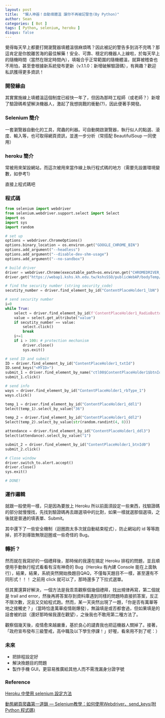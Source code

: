 ```yaml
---
layout: post
title:  "懶人神器！自動填體溫 讓你不再被記警告(By Python)"
author: Sean
categories: [ Bot ]
tags: [ Python, selenium, heroku ]
disqus: false
---
```


覺得每天早上都要打開瀏覽器填體溫很麻煩嗎？因此被記的警告多到消不完嗎？那這肯定是你脫離苦海的最佳解藥！安全、可靠、穩定的機器人上線啦，於每天早上的隨機時間（當然在限定時間內），填報合乎正常範圍的隨機體溫，就算被稽查也不用怕，甚至會根據新系統發布更新（v.1.1.0：新增破解驗證碼），有興趣？歡迎私訊獲得更多資訊！

### 開發緣由

其實實施線上填體溫這個制度已經快一年了，但因為那時工程師（或老師？）新增了驗證碼希望解決機器人，激起了我想挑戰的衝動(?)，因此便著手開發。

### Selenium 簡介
一套瀏覽器自動化的工具，爬蟲的利器。可自動開啟瀏覽器，執行似人的點選、滾度、輸入等，也可取得網頁資訊，並進一步分析（常搭配 BeautifulSoup 一同使用）

### heroku 簡介

常被用來架設網站，而這次被用來當作線上執行程式碼的地方（需要先設置環境變數，如參考1）

直接上程式碼吧

### 程式碼

```py
from selenium import webdriver
from selenium.webdriver.support.select import Select
import os
import sys
import random

# set up
options = webdriver.ChromeOptions()
options.binary_location = os.environ.get("GOOGLE_CHROME_BIN")
options.add_argument("--headless")
options.add_argument("--disable-dev-shm-usage")
options.add_argument("--no-sandbox")

# build driver
driver = webdriver.Chrome(executable_path=os.environ.get("CHROMEDRIVER_PATH"), options=options)
driver.get("https://webap1.kshs.kh.edu.tw/kshsSSO/publicWebAP/bodyTemp/index.aspx")

# find the security number (string security_code)
secutity_number = driver.find_element_by_id("ContentPlaceHolder1_lbN").text

# send security number
i=0
while True:
    select = driver.find_element_by_id(f'ContentPlaceHolder1_RadioButtonList1_{i}')
    value = select.get_attribute("value")
    if secutity_number == value:
        select.click()
        break
    i+=1
    if i > 100: # protection mechanism
        driver.close()
        sys.exit()

# send ID and submit
ID = driver.find_element_by_id("ContentPlaceHolder1_txtId")
ID.send_keys("<MYID>")
submit_1 = driver.find_element_by_name("ctl00$ContentPlaceHolder1$btnId")
submit_1.click()

# send info
ways = driver.find_element_by_id("ContentPlaceHolder1_rbType_1")
ways.click()

temp_1 = driver.find_element_by_id("ContentPlaceHolder1_ddl1")
Select(temp_1).select_by_value("36")

temp_2 = driver.find_element_by_id("ContentPlaceHolder1_ddl2")
Select(temp_2).select_by_value(str(random.randint(4, 8)))

attendance = driver.find_element_by_id("ContentPlaceHolder1_ddl3")
Select(attendance).select_by_value("1")

submit_2 = driver.find_element_by_id("ContentPlaceHolder1_btnId0")
submit_2.click()

# Close window
driver.switch_to.alert.accept()
driver.close()
sys.exit()

# DONE!
```

### 運作邏輯

就跟一般使用一樣，只是因為要放上 Heroku 所以前面須設定一些東西，找驗證碼的部分就慢慢找，先找到驗證碼再去跟選項中的比對，如果一樣就選那個選項，之後就是普通的填表單、Submit。

其中還下了一些安全機制（迴圈跑太多次就自動結束程式），防止網站的 id 等等跑掉，抓不到導致無限迴圈或一些奇怪的 Bug。

### 轉折？

然而就在我寫好的一個禮拜後，那時候的我還在搞定 Heroku 排程的問題，並且順便用手動執行程式看看有沒有神奇的 Bug（Heroku 有內建 Console 能在上面執行），結果，結果，系統突然開始換題目QAQ，不僅每天題目不一樣，甚至還有不同形式！！！ 之前用 click 就可以了，那時還多了下拉式選單。

但其實還算好解決，一個方法是我乖乖觀察個幾個禮拜，找出規律再寫，第二個就是 trail and error，然後再將答案存到資料庫遇到同樣的問題時直接抓答案，反正不限次數，況且又交給程式跑。然而，某一天突然出現了一題，「你是否有萬華等地之接觸史？」（當時恰逢萬華疫情剛爆發），無論填是或否都會過，但如果填是的話會被約談（還好那時候我還在觀望），之後我也不敢用第二種方法了。

觀察個幾天後，疫情愈來越嚴重，基於良心的譴責我也把這機器人關掉了。接著，「政府宣布發布三級警戒，高中職及以下學生停課！」好喔，看來用不到了呢：）

### 未來

* 把排程設定好
* 解決換題目的問題
* 製作手機 GUI，更容易推廣給其他人而不需洩漏身分證字號

### Reference

[Heroku 中使用 selenium 設定方法](https://aishuafei.com/heroku-selenium/)

[動態網頁爬蟲第一道鎖 — Selenium教學：如何使用Webdriver、send_keys(附Python 程式碼)](https://medium.com/marketingdatascience/selenium%E6%95%99%E5%AD%B8-%E4%B8%80-%E5%A6%82%E4%BD%95%E4%BD%BF%E7%94%A8webdriver-send-keys-988816ce9bed)